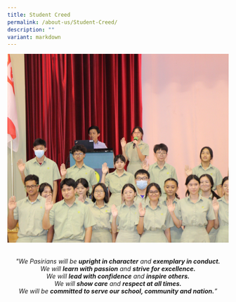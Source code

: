 ```yaml
---
title: Student Creed
permalink: /about-us/Student-Creed/
description: ""
variant: markdown
---
```

<i>![](/images/About%20Us/Student_Creed_Banner.jpg)
</i><p style="italic" align="center"><i>	
"We Pasirians will be <b>upright in character</b> and <b>exemplary in conduct. </b><br>
We will <b>learn with passion</b> and <b>strive for excellence.</b><br>
We will <b>lead with confidence</b> and <b>inspire others.</b><br>
We will <b>show care</b> and <b>respect at all times.</b><br>
We will be <b>committed to serve our school, community and nation.</b>”</i></p>